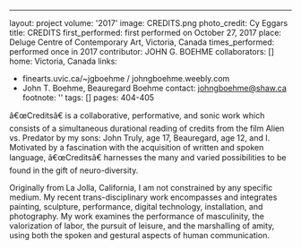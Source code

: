 ---
layout: project
volume: '2017'
image: CREDITS.png
photo_credit: Cy Eggars
title: CREDITS
first_performed: first performed on October 27, 2017
place: Deluge Centre of Contemporary Art, Victoria, Canada
times_performed: performed once in 2017
contributor: JOHN G. BOEHME
collaborators: []
home: Victoria, Canada
links:
- finearts.uvic.ca/~jgboehme / johngboehme.weebly.com
- John T. Boehme, Beauregard Boehme
contact: johngboehme@shaw.ca
footnote: ''
tags: []
pages: 404-405



â€œCreditsâ€ is a collaborative, performative, and sonic work which consists of a simultaneous durational reading of credits from the film Alien vs. Predator by my sons: John Truly, age 17, Beauregard, age 12, and I. Motivated by a fascination with the acquisition of written and spoken language, â€œCreditsâ€ harnesses the many and varied possibilities to be found in the gift of neuro-diversity.

Originally from La Jolla, California, I am not constrained by any specific medium. My recent trans-disciplinary work encompasses and integrates painting, sculpture, performance, digital technology, installation, and photography. My work examines the performance of masculinity, the valorization of labor, the pursuit of leisure, and the marshalling of amity, using both the spoken and gestural aspects of human communication.
